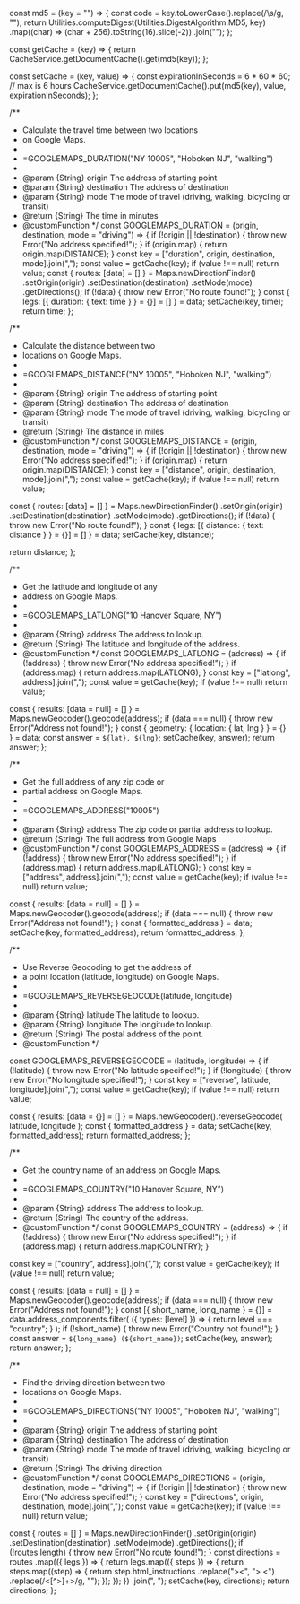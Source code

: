 const md5 = (key = "") => {
  const code = key.toLowerCase().replace(/\s/g, "");
  return Utilities.computeDigest(Utilities.DigestAlgorithm.MD5, key)
    .map((char) => (char + 256).toString(16).slice(-2))
    .join("");
};

const getCache = (key) => {
  return CacheService.getDocumentCache().get(md5(key));
};

const setCache = (key, value) => {
  const expirationInSeconds = 6 * 60 * 60; // max is 6 hours
  CacheService.getDocumentCache().put(md5(key), value, expirationInSeconds);
};

/**
 * Calculate the travel time between two locations
 * on Google Maps.
 *
 * =GOOGLEMAPS_DURATION("NY 10005", "Hoboken NJ", "walking")
 *
 * @param {String} origin The address of starting point
 * @param {String} destination The address of destination
 * @param {String} mode The mode of travel (driving, walking, bicycling or transit)
 * @return {String} The time in minutes
 * @customFunction
 */
const GOOGLEMAPS_DURATION = (origin, destination, mode = "driving") => {
  if (!origin || !destination) {
    throw new Error("No address specified!");
  }
  if (origin.map) {
    return origin.map(DISTANCE);
  }
  const key = ["duration", origin, destination, mode].join(",");
  const value = getCache(key);
  if (value !== null) return value;
  const { routes: [data] = [] } = Maps.newDirectionFinder()
    .setOrigin(origin)
    .setDestination(destination)
    .setMode(mode)
    .getDirections();
  if (!data) {
    throw new Error("No route found!");
  }
  const { legs: [{ duration: { text: time } } = {}] = [] } = data;
  setCache(key, time);
  return time;
};

/**
 * Calculate the distance between two
 * locations on Google Maps.
 *
 * =GOOGLEMAPS_DISTANCE("NY 10005", "Hoboken NJ", "walking")
 *
 * @param {String} origin The address of starting point
 * @param {String} destination The address of destination
 * @param {String} mode The mode of travel (driving, walking, bicycling or transit)
 * @return {String} The distance in miles
 * @customFunction
 */
const GOOGLEMAPS_DISTANCE = (origin, destination, mode = "driving") => {
  if (!origin || !destination) {
    throw new Error("No address specified!");
  }
  if (origin.map) {
    return origin.map(DISTANCE);
  }
  const key = ["distance", origin, destination, mode].join(",");
  const value = getCache(key);
  if (value !== null) return value;

  const { routes: [data] = [] } = Maps.newDirectionFinder()
    .setOrigin(origin)
    .setDestination(destination)
    .setMode(mode)
    .getDirections();
  if (!data) {
    throw new Error("No route found!");
  }
  const { legs: [{ distance: { text: distance } } = {}] = [] } = data;
  setCache(key, distance);

  return distance;
};

/**
 * Get the latitude and longitude of any
 * address on Google Maps.
 *
 * =GOOGLEMAPS_LATLONG("10 Hanover Square, NY")
 *
 * @param {String} address The address to lookup.
 * @return {String} The latitude and longitude of the address.
 * @customFunction
 */
const GOOGLEMAPS_LATLONG = (address) => {
  if (!address) {
    throw new Error("No address specified!");
  }
  if (address.map) {
    return address.map(LATLONG);
  }
  const key = ["latlong", address].join(",");
  const value = getCache(key);
  if (value !== null) return value;

  const { results: [data = null] = [] } = Maps.newGeocoder().geocode(address);
  if (data === null) {
    throw new Error("Address not found!");
  }
  const { geometry: { location: { lat, lng } } = {} } = data;
  const answer = `${lat}, ${lng}`;
  setCache(key, answer);
  return answer;
};

/**
 * Get the full address of any zip code or
 * partial address on Google Maps.
 *
 * =GOOGLEMAPS_ADDRESS("10005")
 *
 * @param {String} address The zip code or partial address to lookup.
 * @return {String} The full address from Google Maps
 * @customFunction
 */
const GOOGLEMAPS_ADDRESS = (address) => {
  if (!address) {
    throw new Error("No address specified!");
  }
  if (address.map) {
    return address.map(LATLONG);
  }
  const key = ["address", address].join(",");
  const value = getCache(key);
  if (value !== null) return value;

  const { results: [data = null] = [] } = Maps.newGeocoder().geocode(address);
  if (data === null) {
    throw new Error("Address not found!");
  }
  const { formatted_address } = data;
  setCache(key, formatted_address);
  return formatted_address;
};

/**
 * Use Reverse Geocoding to get the address of
 * a point location (latitude, longitude) on Google Maps.
 *
 * =GOOGLEMAPS_REVERSEGEOCODE(latitude, longitude)
 *
 * @param {String} latitude The latitude to lookup.
 * @param {String} longitude The longitude to lookup.
 * @return {String} The postal address of the point.
 * @customFunction
 */

const GOOGLEMAPS_REVERSEGEOCODE = (latitude, longitude) => {
  if (!latitude) {
    throw new Error("No latitude specified!");
  }
  if (!longitude) {
    throw new Error("No longitude specified!");
  }
  const key = ["reverse", latitude, longitude].join(",");
  const value = getCache(key);
  if (value !== null) return value;

  const { results: [data = {}] = [] } = Maps.newGeocoder().reverseGeocode(
    latitude,
    longitude
  );
  const { formatted_address } = data;
  setCache(key, formatted_address);
  return formatted_address;
};

/**
 * Get the country name of an address on Google Maps.
 *
 * =GOOGLEMAPS_COUNTRY("10 Hanover Square, NY")
 *
 * @param {String} address The address to lookup.
 * @return {String} The country of the address.
 * @customFunction
 */
const GOOGLEMAPS_COUNTRY = (address) => {
  if (!address) {
    throw new Error("No address specified!");
  }
  if (address.map) {
    return address.map(COUNTRY);
  }

  const key = ["country", address].join(",");
  const value = getCache(key);
  if (value !== null) return value;

  const { results: [data = null] = [] } = Maps.newGeocoder().geocode(address);
  if (data === null) {
    throw new Error("Address not found!");
  }
  const [{ short_name, long_name } = {}] = data.address_components.filter(
    ({ types: [level] }) => {
      return level === "country";
    }
  );
  if (!short_name) {
    throw new Error("Country not found!");
  }
  const answer = `${long_name} (${short_name})`;
  setCache(key, answer);
  return answer;
};

/**
 * Find the driving direction between two
 * locations on Google Maps.
 *
 * =GOOGLEMAPS_DIRECTIONS("NY 10005", "Hoboken NJ", "walking")
 *
 * @param {String} origin The address of starting point
 * @param {String} destination The address of destination
 * @param {String} mode The mode of travel (driving, walking, bicycling or transit)
 * @return {String} The driving direction
 * @customFunction
 */
const GOOGLEMAPS_DIRECTIONS = (origin, destination, mode = "driving") => {
  if (!origin || !destination) {
    throw new Error("No address specified!");
  }
  const key = ["directions", origin, destination, mode].join(",");
  const value = getCache(key);
  if (value !== null) return value;

  const { routes = [] } = Maps.newDirectionFinder()
    .setOrigin(origin)
    .setDestination(destination)
    .setMode(mode)
    .getDirections();
  if (!routes.length) {
    throw new Error("No route found!");
  }
  const directions = routes
    .map(({ legs }) => {
      return legs.map(({ steps }) => {
        return steps.map((step) => {
          return step.html_instructions
            .replace("><", "> <")
            .replace(/<[^>]+>/g, "");
        });
      });
    })
    .join(", ");
  setCache(key, directions);
  return directions;
};
